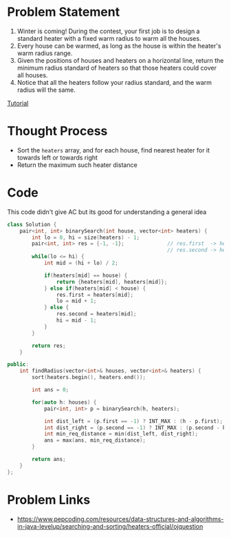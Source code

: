 # Problem Statement
1. Winter is coming! During the contest, your first job is to design a standard heater with a fixed warm radius to warm all the houses.
2. Every house can be warmed, as long as the house is within the heater's warm radius range.
3. Given the positions of houses and heaters on a horizontal line, return the minimum radius standard of heaters so that those heaters could cover all houses.
4. Notice that all the heaters follow your radius standard, and the warm radius will the same.

[Tutorial](https://www.youtube.com/watch?v=xR2SzAmiUpM&list=PL-Jc9J83PIiHhXKonZxk7gbEWsmSYP5kq&index=37)

# Thought Process
- Sort the `heaters` array, and for each house, find nearest heater for it towards left or towards right
- Return the maximum such heater distance

# Code

This code didn't give AC but its good for understanding a general idea

```cpp
class Solution {
    pair<int, int> binarySearch(int house, vector<int> heaters) {
        int lo = 0, hi = size(heaters) - 1;
        pair<int, int> res = {-1, -1};              // res.first  -> heater just left of house
                                                    // res.second -> heater just right of house
        while(lo <= hi) {
            int mid = (hi + lo) / 2;

            if(heaters[mid] == house) {
                return {heaters[mid], heaters[mid]};
            } else if(heaters[mid] < house) {
                res.first = heaters[mid];
                lo = mid + 1;
            } else {
                res.second = heaters[mid];
                hi = mid - 1;
            }
        }

        return res;
    }

public:
    int findRadius(vector<int>& houses, vector<int>& heaters) {
        sort(heaters.begin(), heaters.end());

        int ans = 0;

        for(auto h: houses) {
            pair<int, int> p = binarySearch(h, heaters);

            int dist_left = (p.first == -1) ? INT_MAX : (h - p.first);
            int dist_right = (p.second == -1) ? INT_MAX : (p.second - h);
            int min_req_distance = min(dist_left, dist_right);
            ans = max(ans, min_req_distance);
        }

        return ans;
    }
};
```

# Problem Links
- https://www.pepcoding.com/resources/data-structures-and-algorithms-in-java-levelup/searching-and-sorting/heaters-official/ojquestion
